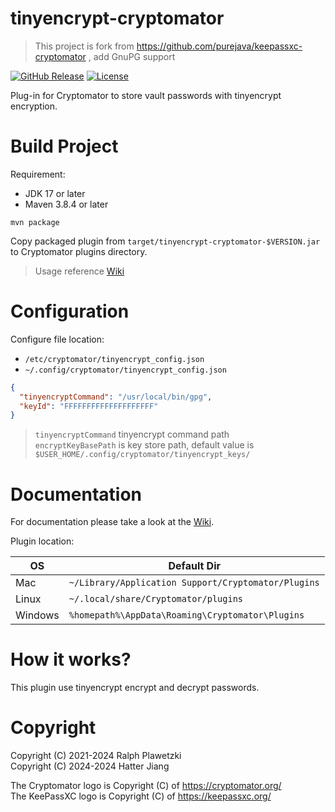 # tinyencrypt-cryptomator

> This project is fork from https://github.com/purejava/keepassxc-cryptomator , add GnuPG support

[![GitHub Release](https://img.shields.io/github/v/release/jht5945/gnupg-cryptomator)](https://github.com/jht5945/gnupg-cryptomator/releases)
[![License](https://img.shields.io/github/license/jht5945/gnupg-cryptomator.svg)](https://github.com/jht5945/gnupg-cryptomator/blob/master/LICENSE)

Plug-in for Cryptomator to store vault passwords with tinyencrypt encryption.

# Build Project

Requirement:

* JDK 17 or later
* Maven 3.8.4 or later

```shell
mvn package
```

Copy packaged plugin from `target/tinyencrypt-cryptomator-$VERSION.jar` to Cryptomator plugins directory.
> Usage reference [Wiki](https://github.com/purejava/keepassxc-cryptomator/wiki)

# Configuration

Configure file location:

* `/etc/cryptomator/tinyencrypt_config.json`
* `~/.config/cryptomator/tinyencrypt_config.json`

```json
{
  "tinyencryptCommand": "/usr/local/bin/gpg",
  "keyId": "FFFFFFFFFFFFFFFFFFFF"
}
```

> `tinyencryptCommand` tinyencrypt command path<br>
> `encryptKeyBasePath` is key store path, default value is `$USER_HOME/.config/cryptomator/tinyencrypt_keys/`

# Documentation

For documentation please take a look at the [Wiki](https://github.com/purejava/keepassxc-cryptomator/wiki).

Plugin location:

| OS | Default Dir |
| ---- | ---- |
| Mac | `~/Library/Application Support/Cryptomator/Plugins` |
| Linux | `~/.local/share/Cryptomator/plugins` |
| Windows | `%homepath%\AppData\Roaming\Cryptomator\Plugins` |

# How it works?

This plugin use tinyencrypt encrypt and decrypt passwords.

# Copyright

Copyright (C) 2021-2024 Ralph Plawetzki<br>
Copyright (C) 2024-2024 Hatter Jiang

The Cryptomator logo is Copyright (C) of https://cryptomator.org/ <br>
The KeePassXC logo is Copyright (C) of https://keepassxc.org/
